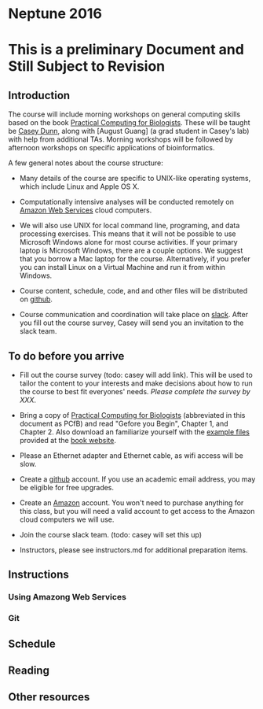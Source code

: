 # Neptune 2016

# This is a preliminary Document and Still Subject to Revision

## Introduction

The course will include morning workshops on general computing skills based on the book [Practical Computing for Biologists](http://www.sinauer.com/practical-computing-for-biologists.html). These will be taught be [Casey Dunn](http://dunnlab.org), along with [August Guang] (a grad student in Casey's lab) with help from additional TAs. Morning workshops will be followed by afternoon workshops on specific applications of bioinformatics.

A few general notes about the course structure:

- Many details of the course are specific to UNIX-like operating systems, which include Linux and Apple OS X.

- Computationally intensive analyses will be conducted remotely on [Amazon Web Services](https://aws.amazon.com) cloud computers.

- We will also use UNIX for local command line, programing, and data processing exercises. This means that it will not be possible to use Microsoft Windows alone for most course activities. If your primary laptop is Microsoft Windows, there are a couple options. We suggest that you borrow a Mac laptop for the course. Alternatively, if you prefer you can install Linux on a Virtual Machine and run it from within Windows.

- Course content, schedule, code, and and other files will be distributed on [github](https://github.com).

- Course communication and coordination will take place on [slack](https://slack.com). After you fill out the course survey, Casey will send you an invitation to the slack team.


## To do before you arrive

- Fill out the course survey (todo: casey will add link). This will be used to tailor the content to your interests and make decisions about how to run the course to best fit everyones' needs. *Please complete the survey by XXX*.

- Bring a copy of [Practical Computing for Biologists](http://www.sinauer.com/practical-computing-for-biologists.html) (abbreviated in this document as PCfB) and read "Gefore you Begin", Chapter 1, and Chapter 2. Also download an familiarize yourself with the [example files](http://practicalcomputing.org) provided at the [book website](http://practicalcomputing.org).

- Please an Ethernet adapter and Ethernet cable, as wifi access will be slow.

- Create a [github](https://github.com) account. If you use an academic email address, you may be eligible for free upgrades.

- Create an [Amazon](http://www.amazon.com) account. You won't need to purchase anything for this class, but you will need a valid account to get access to the Amazon cloud computers we will use.

- Join the course slack team. (todo: casey will set this up)

- Instructors, please see instructors.md for additional preparation items.


## Instructions

### Using Amazong Web Services

### Git

## Schedule

## Reading

## Other resources